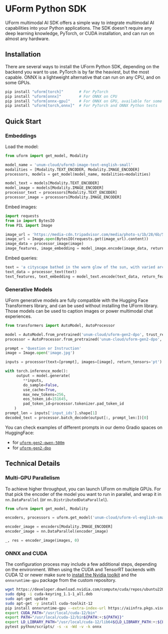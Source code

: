 # UForm Python SDK

UForm multimodal AI SDK offers a simple way to integrate multimodal AI capabilities into your Python applications.
The SDK doesn't require any deep learning knowledge, PyTorch, or CUDA installation, and can run on almost any hardware.

## Installation

There are several ways to install the UForm Python SDK, depending on the backend you want to use.
PyTorch is by far the heaviest, but the most capable.
ONNX is a lightweight alternative that can run on any CPU, and on some GPUs.

```bash
pip install "uform[torch]"       # For PyTorch
pip install "uform[onnx]"        # For ONNX on CPU
pip install "uform[onnx-gpu]"    # For ONNX on GPU, available for some platforms
pip install "uform[torch,onnx]"  # For PyTorch and ONNX Python tests
```

## Quick Start

### Embeddings

Load the model:

```py
from uform import get_model, Modality

model_name = 'unum-cloud/uform3-image-text-english-small'
modalities = [Modality.TEXT_ENCODER, Modality.IMAGE_ENCODER]
processors, models = get_model(model_name, modalities=modalities)

model_text = models[Modality.TEXT_ENCODER]
model_image = models[Modality.IMAGE_ENCODER]
processor_text = processors[Modality.TEXT_ENCODER]
processor_image = processors[Modality.IMAGE_ENCODER]
```

Embed images:

```py
import requests
from io import BytesIO
from PIL import Image

image_url = 'https://media-cdn.tripadvisor.com/media/photo-s/1b/28/6b/53/lovely-armenia.jpg'
image_url = Image.open(BytesIO(requests.get(image_url).content))
image_data = processor_image(image)
image_features, image_embedding = model_image.encode(image_data, return_features=True)
```

Embed queries:

```py
text = 'a cityscape bathed in the warm glow of the sun, with varied architecture and a towering, snow-capped mountain rising majestically in the background'
text_data = processor_text(text)
text_features, text_embedding = model_text.encode(text_data, return_features=True)
```

### Generative Models

UForm generative models are fully compatible with the Hugging Face Transformers library, and can be used without installing the UForm library.
Those models can be used to caption images or power multimodal chat experiences.

```python
from transformers import AutoModel, AutoProcessor

model = AutoModel.from_pretrained('unum-cloud/uform-gen2-dpo', trust_remote_code=True)
processor = AutoProcessor.from_pretrained('unum-cloud/uform-gen2-dpo', trust_remote_code=True)

prompt = 'Question or Instruction'
image = Image.open('image.jpg')

inputs = processor(text=[prompt], images=[image], return_tensors='pt')

with torch.inference_mode():
     output = model.generate(
        **inputs,
        do_sample=False,
        use_cache=True,
        max_new_tokens=256,
        eos_token_id=151645,
        pad_token_id=processor.tokenizer.pad_token_id
    )
prompt_len = inputs['input_ids'].shape[1]
decoded_text = processor.batch_decode(output[:, prompt_len:])[0]
```

You can check examples of different prompts in our demo Gradio spaces on HuggingFace:

- for [`uform-gen2-qwen-500m`](https://huggingface.co/spaces/unum-cloud/uform-gen2-qwen-500m-demo)
- for [`uform-gen2-dpo`](https://huggingface.co/spaces/unum-cloud/uform-gen2-qwen-500m-dpo-demo)

## Technical Details

### Multi-GPU Parallelism

To achieve higher throughput, you can launch UForm on multiple GPUs.
For that pick the encoder of the model you want to run in parallel, and wrap it in `nn.DataParallel` (or `nn.DistributedDataParallel`).

```python
from uform import get_model, Modality

encoders, processors = uform.get_model('unum-cloud/uform-vl-english-small', backend='torch', device='gpu')

encoder_image = encoders[Modality.IMAGE_ENCODER]
encoder_image = nn.DataParallel(encoder_image)

_, res = encoder_image(images, 0)
```

### ONNX and CUDA

The configuration process may include a few additional steps, depending on the environment.
When using the CUDA and TensorRT backends with CUDA 12 or newer make sure to [install the Nvidia toolkit][install-nvidia-toolkit] and the `onnxruntime-gpu` package from the custom repository.

```sh
wget https://developer.download.nvidia.com/compute/cuda/repos/ubuntu2204/x86_64/cuda-keyring_1.1-1_all.deb
sudo dpkg -i cuda-keyring_1.1-1_all.deb
sudo apt-get update
sudo apt-get -y install cuda-toolkit-12
pip install onnxruntime-gpu --extra-index-url https://aiinfra.pkgs.visualstudio.com/PublicPackages/_packaging/onnxruntime-cuda-12/pypi/simple/
export CUDA_PATH="/usr/local/cuda-12/bin"
export PATH="/usr/local/cuda-12/bin${PATH:+:${PATH}}"
export LD_LIBRARY_PATH="/usr/local/cuda-12/lib64${LD_LIBRARY_PATH:+:${LD_LIBRARY_PATH}}"
pytest python/scripts/ -s -x -Wd -v -k onnx
```

[install-nvidia-toolkit]: https://docs.nvidia.com/cuda/cuda-installation-guide-linux/#network-repo-installation-for-ubuntu
